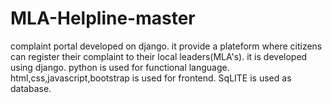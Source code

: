 # MLA-Helpline-master
complaint portal developed on django.
it provide a plateform where citizens can register their complaint to their local leaders(MLA's).
it is developed using django.
python is used for functional language.
html,css,javascript,bootstrap is used for frontend.
SqLITE is used as database.
